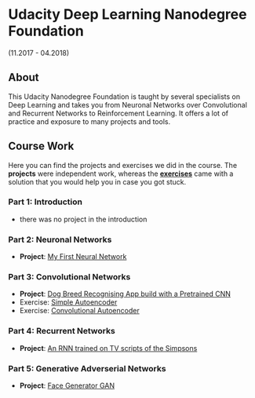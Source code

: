 # Udacity Deep Learning Nanodegree Foundation
(11.2017 - 04.2018)

## About
This Udacity Nanodegree Foundation is taught by several specialists on Deep Learning and takes you from Neuronal Networks over Convolutional and Recurrent Networks to Reinforcement Learning. It offers a lot of practice and exposure to many projects and tools.

## Course Work
Here you can find the projects and exercises we did in the course. The **projects** were independent work, whereas the [**exercises**](index-exercises.md) came with a solution that you would help you in case you got stuck.

### Part 1: Introduction
- there was no project in the introduction

### Part 2: Neuronal Networks
- **Project**: [My First Neural Network](Your_first_neural_network.html)

### Part 3: Convolutional Networks
- **Project**: [Dog Breed Recognising App build with a Pretrained CNN](dog_app.html)
- Exercise: [Simple Autoencoder](Simple_Autoencoder.html)
- Exercise: [Convolutional Autoencoder](Convolutional_Autoencoder.html)

### Part 4: Recurrent Networks
- **Project**: [An RNN trained on TV scripts of the Simpsons](dlnd_tv_script_generation.html)

### Part 5: Generative Adverserial Networks
- **Project**: [Face Generator GAN](dlnd_face_generation.html)
